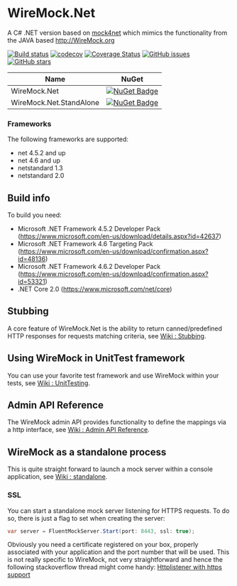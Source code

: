 # WireMock.Net
A C# .NET version based on [mock4net](https://github.com/alexvictoor/mock4net) which mimics the functionality from the JAVA based http://WireMock.org

[![Build status](https://ci.appveyor.com/api/projects/status/b3n6q3ygbww4lyls?svg=true)](https://ci.appveyor.com/project/StefH/wiremock-net)
[![codecov](https://codecov.io/gh/WireMock-Net/WireMock.Net/branch/master/graph/badge.svg)](https://codecov.io/gh/WireMock-Net/WireMock.Net)
[![Coverage Status](https://coveralls.io/repos/github/StefH/WireMock.Net/badge.svg?branch=master)](https://coveralls.io/github/StefH/WireMock.Net?branch=master)
[![GitHub issues](https://img.shields.io/github/issues/StefH/WireMock.Net.svg)](https://github.com/StefH/WireMock.Net/issues)
[![GitHub stars](https://img.shields.io/github/stars/StefH/WireMock.Net.svg)](https://github.com/StefH/WireMock.Net/stargazers)

| Name | NuGet |
| ---- | ----- |
| WireMock.Net | [![NuGet Badge](https://buildstats.info/nuget/WireMock.Net)](https://www.nuget.org/packages/WireMock.Net) |
| WireMock.Net.StandAlone | [![NuGet Badge](https://buildstats.info/nuget/WireMock.Net.StandAlone)](https://www.nuget.org/packages/WireMock.Net.StandAlone) |

### Frameworks
The following frameworks are supported:
- net 4.5.2 and up
- net 4.6 and up
- netstandard 1.3
- netstandard 2.0

## Build info
To build you need:
- Microsoft .NET Framework 4.5.2 Developer Pack (https://www.microsoft.com/en-us/download/details.aspx?id=42637)
- Microsoft .NET Framework 4.6 Targeting Pack (https://www.microsoft.com/en-us/download/confirmation.aspx?id=48136)
- Microsoft .NET Framework 4.6.2 Developer Pack (https://www.microsoft.com/en-us/download/confirmation.aspx?id=53321)
- .NET Core 2.0 (https://www.microsoft.com/net/core)


## Stubbing
A core feature of WireMock.Net is the ability to return canned/predefined HTTP responses for requests matching criteria, see [Wiki : Stubbing](https://github.com/StefH/WireMock.Net/wiki/Stubbing).

## Using WireMock in UnitTest framework
You can use your favorite test framework and use WireMock within your tests, see
[Wiki : UnitTesting](https://github.com/StefH/WireMock.Net/wiki/Using-WireMock-in-UnitTests).

## Admin API Reference
The WireMock admin API provides functionality to define the mappings via a http interface, see [Wiki : Admin API Reference](https://github.com/StefH/WireMock.Net/wiki/Admin-API-Reference).

## WireMock as a standalone process
This is quite straight forward to launch a mock server within a console application, see [Wiki : standalone](https://github.com/StefH/WireMock.Net/wiki/WireMock-as-a-standalone-process).

### SSL
You can start a standalone mock server listening for HTTPS requests. To do so, there is just a flag to set when creating the server:
```csharp
var server = FluentMockServer.Start(port: 8443, ssl: true);
```
Obviously you need a certificate registered on your box, properly associated with your application and the port number that will be used. This is not really specific to WireMock, not very straightforward and hence the following stackoverflow thread might come handy: [Httplistener with https support](http://stackoverflow.com/questions/11403333/httplistener-with-https-support)
